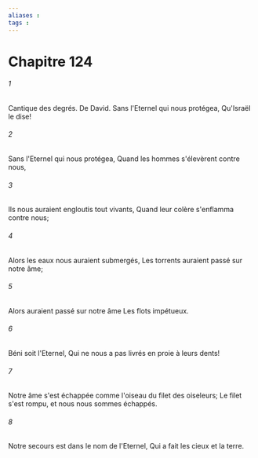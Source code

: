 ```yaml
---
aliases : 
tags : 
---
```


# Chapitre 124

###### 1
Cantique des degrés. De David. Sans l'Eternel qui nous protégea, Qu'Israël le dise!
###### 2
Sans l'Eternel qui nous protégea, Quand les hommes s'élevèrent contre nous,
###### 3
Ils nous auraient engloutis tout vivants, Quand leur colère s'enflamma contre nous;
###### 4
Alors les eaux nous auraient submergés, Les torrents auraient passé sur notre âme;
###### 5
Alors auraient passé sur notre âme Les flots impétueux.
###### 6
Béni soit l'Eternel, Qui ne nous a pas livrés en proie à leurs dents!
###### 7
Notre âme s'est échappée comme l'oiseau du filet des oiseleurs; Le filet s'est rompu, et nous nous sommes échappés.
###### 8
Notre secours est dans le nom de l'Eternel, Qui a fait les cieux et la terre.
